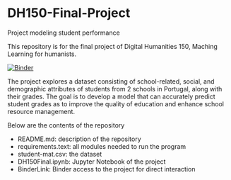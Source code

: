 # DH150-Final-Project
Project modeling student performance

This repository is for the final project of Digital Humanities 150, Maching Learning for humanists.

[![Binder](https://mybinder.org/badge_logo.svg)](https://mybinder.org/v2/gh/ingridchang777/DH150-Final-Project.git/HEAD?labpath=https%3A%2F%2Fgithub.com%2Fingridchang777%2FDH150-Final-Project%2Fblob%2Fmain%2FDH150Final.ipynb)

The project explores a dataset consisting of school-related, social, and demographic attributes of students from 2 schools in Portugal, along with their grades. The goal is to develop a model that can accurately predict student grades as to improve the quality of education and enhance school resource management.

Below are the contents of the repository
- README.md: description of the repository
- requirements.text: all modules needed to run the program
- student-mat.csv: the dataset
- DH150Final.ipynb: Jupyter Notebook of the project
- BinderLink: Binder access to the project for direct interaction
